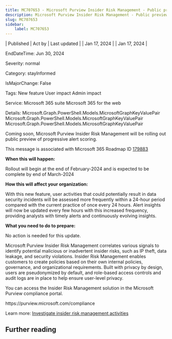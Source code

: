 ```yaml
---
title: MC707653 - Microsoft Purview Insider Risk Management - Public preview of progressive alert scoring
description: Microsoft Purview Insider Risk Management - Public preview of progressive alert scoring
slug: MC707653
sidebar:
    label: MC707653
---
```



| Published | Act by | Last updated |
| Jan 17, 2024 |  | Jan 17, 2024 |

EndDateTime: Jun 30, 2024

Severity: normal

Category: stayInformed

IsMajorChange: False

Tags: New feature User impact Admin impact

Service: Microsoft 365 suite Microsoft 365 for the web

Details: Microsoft.Graph.PowerShell.Models.MicrosoftGraphKeyValuePair Microsoft.Graph.PowerShell.Models.MicrosoftGraphKeyValuePair Microsoft.Graph.PowerShell.Models.MicrosoftGraphKeyValuePair

<p style="">Coming soon, Microsoft Purview Insider Risk Management will be rolling out public preview of progressive alert scoring.<br></p>
<p>This message is associated with Microsoft 365 Roadmap ID <a href="https://www.microsoft.com/microsoft-365/roadmap?rtc=1%26filters=&amp;searchterms=179883" target="_blank">179883</a><br></p>

<p><b>When this will happen:</b></p><p>Rollout will begin at the end of February-2024 and is expected to be complete by end of March-2024&nbsp;</p>

<p><b>How this will affect your organization:</b></p>

<p>With this new feature, user activities that could potentially result in data security incidents will be assessed more frequently within a 24-hour period compared with the current practice of once every 24 hours. Alert insights will now be updated every few hours with this increased frequency, providing analysts with timely alerts and continuously evolving insights.</p>
<p><b>What you need to do to prepare:</b></p>
<p>No action is needed for this update.</p><p>Microsoft Purview Insider Risk Management correlates various signals to identify potential malicious or inadvertent insider risks, such as IP theft, data leakage, and security violations. Insider Risk Management enables customers to create policies based on their own internal policies, governance, and organizational requirements. Built with privacy by design, users are pseudonymized by default, and role-based access controls and audit logs are in place to help ensure user-level privacy.</p><p>You can access the Insider Risk Management solution in the Microsoft Purview compliance portal.</p><p>https://purview.microsoft.com/compliance</p><p> 
</p><p>Learn more: <a href="https://learn.microsoft.com/en-us/purview/insider-risk-management-activities?view=o365-worldwide" target="_blank">Investigate insider risk management activities</a>&nbsp;</p>

## Further reading
